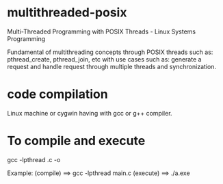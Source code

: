 # multithreaded-posix
Multi-Threaded Programming with POSIX Threads - Linux Systems Programming

Fundamental of multithreading concepts through POSIX threads
such as:
pthread_create, pthread_join, etc
with use cases such as:
generate a request and handle request through multiple threads and synchronization.


# code compilation
Linux machine or cygwin having with gcc or g++ compiler.

# To compile and execute
gcc -lpthread <all files which are dependent>.c -o <executable file name>

Example: 
(compile) ==> gcc -lpthread main.c
(execute) ==> ./a.exe

